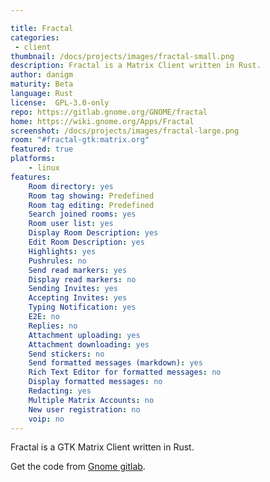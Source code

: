```yaml
---

title: Fractal
categories:
 - client
thumbnail: /docs/projects/images/fractal-small.png
description: Fractal is a Matrix Client written in Rust.
author: danigm
maturity: Beta
language: Rust
license:  GPL-3.0-only
repo: https://gitlab.gnome.org/GNOME/fractal
home: https://wiki.gnome.org/Apps/Fractal
screenshot: /docs/projects/images/fractal-large.png
room: "#fractal-gtk:matrix.org"
featured: true
platforms:
    - linux
features:
    Room directory: yes
    Room tag showing: Predefined
    Room tag editing: Predefined
    Search joined rooms: yes
    Room user list: yes
    Display Room Description: yes
    Edit Room Description: yes
    Highlights: yes
    Pushrules: no
    Send read markers: yes
    Display read markers: no
    Sending Invites: yes
    Accepting Invites: yes
    Typing Notification: yes
    E2E: no
    Replies: no
    Attachment uploading: yes
    Attachment downloading: yes
    Send stickers: no
    Send formatted messages (markdown): yes
    Rich Text Editor for formatted messages: no
    Display formatted messages: no
    Redacting: yes
    Multiple Matrix Accounts: no
    New user registration: no
    voip: no
---
```


Fractal is a GTK Matrix Client written in Rust.

Get the code from [Gnome gitlab](https://gitlab.gnome.org/GNOME/fractal).


